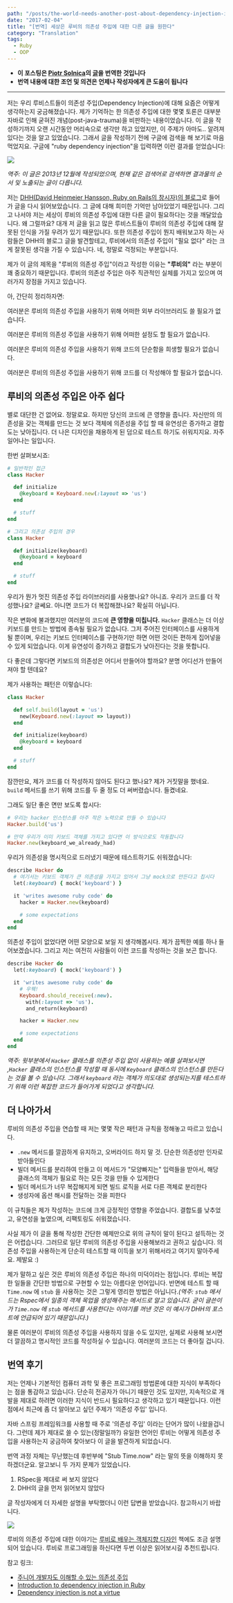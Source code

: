 ```yaml
---
path: "/posts/the-world-needs-another-post-about-dependency-injection-in-ruby-kor"
date: "2017-02-04"
title: "[번역] 세상은 루비의 의존성 주입에 대한 다른 글을 원한다"
category: "Translation"
tags:
  - Ruby
  - OOP
---
```


- **이 포스팅은 [Piotr Solnica](https://twitter.com/_solnic_)의 [글](http://solnic.eu/2013/12/17/the-world-needs-another-post-about-dependency-injection-in-ruby.html)을 번역한 것입니다**
- **번역 내용에 대한 조언 및 의견은 언제나 작성자에게 큰 도움이 됩니다**

---

저는 우리 루비스트들이 의존성 주입(Dependency Injection)에 대해 요즘은 어떻게 생각하는지 궁금해졌습니다. 제가 기억하는 한 의존성 주입에 대한 몇몇 토론은 대부분 자바로 인해 굳혀진 개념(post-java-trauma)을 비판하는 내용이었습니다. 이 글을 작성하기까지 오랜 시간동안 머리속으로 생각만 하고 있었지만, 이 주제가 아마도.. 알려져 있다는 것을 알고 있었습니다. 그래서 글을 작성하기 전에 구글에 검색을 해 보기로 마음먹었지요. 구글에 "ruby dependency injection"을 입력하면 이런 결과를 얻었습니다:

![](./2017-02-04-sc1.png)

*역주: 이 글은 2013년 12월에 작성되었으며, 현재 같은 검색어로 검색하면 결과물의 순서 및 노출되는 글이 다릅니다.*

저는 [DHH(David Heinmeier Hansson, Ruby on Rails의 창시자)의 블로그](http://david.heinemeierhansson.com/2012/dependency-injection-is-not-a-virtue.html)로 들어가 글을 다시 읽어보았습니다. 그 글에 대해 희미한 기억만 남아있었기 때문입니다. 그리고 나서야 저는 세상이 루비의 의존성 주입에 대한 다른 글이 필요하다는 것을 깨달았습니다. 왜 그럴까요? 대개 저 글을 읽고 많은 루비스트들이 루비의 의존성 주입에 대해 잘못된 인식을 가질 우려가 있기 때문입니다. 또한 의존성 주입이 뭔지 배워보고자 하는 사람들은 DHH의 블로그 글을 발견할테고, 루비에서의 의존성 주입이 "필요 없다" 라는 크게 잘못된 생각을 가질 수 있습니다. 네, 정말로 걱정되는 부분입니다.

제가 이 글의 제목을 "루비의 의존성 주입"이라고 작성한 이유는 **"루비의"** 라는 부분이 꽤 중요하기 때문입니다. 루비의 의존성 주입은 아주 직관적인 실체를 가지고 있으며 여러가지 장점을 가지고 있습니다.

아, 간단히 정리하자면:

여러분은 루비의 의존성 주입을 사용하기 위해 어떠한 외부 라이브러리도 쓸 필요가 없습니다.

여러분은 루비의 의존성 주입을 사용하기 위해 어떠한 설정도 할 필요가 없습니다.

여러분은 루비의 의존성 주입을 사용하기 위해 코드의 단순함을 희생할 필요가 없습니다.

여러분은 루비의 의존성 주입을 사용하기 위해 코드를 더 작성해야 할 필요가 없습니다.



## 루비의 의존성 주입은 아주 쉽다

별로 대단한 건 없어요. 정말로요. 하지만 당신의 코드에 큰 영향을 줍니다. 자신만의 의존성을 갖는 객체를 만드는 것 보다 객체에 의존성을 주입 할 때 유연성은 증가하고 결합도는 낮아집니다. 더 나은 디자인을 채용하게 된 덤으로 테스트 하기도 쉬워지지요. 자주 일어나는 일입니다.

한번 살펴보시죠:

```ruby
# 일반적인 접근
class Hacker

  def initialize
    @keyboard = Keyboard.new(:layout => 'us')
  end

  # stuff
end

# 그리고 의존성 주입의 경우
class Hacker

  def initialize(keyboard)
    @keyboard = keyboard
  end

  # stuff
end
```

우리가 뭔가 멋진 의존성 주입 라이브러리를 사용했나요? 아니죠. 우리가 코드를 더 작성했나요? 글쎄요. 아니면 코드가 더 복잡해졌나요? 확실히 아닙니다.

작은 변화에 불과했지만 여러분의 코드에 **큰 영향을 미칩니다.** `Hacker` 클래스는 더 이상 키보드를 만드는 방법에 종속될 필요가 없습니다. 그저 주어진 인터페이스를 사용하게 될 뿐이며, 우리는 키보드 인터페이스를 구현하기만 하면 어떤 것이든 편하게 집어넣을 수 있게 되었습니다. 이게 유연성이 증가하고 결합도가 낮아진다는 것을 뜻합니다.

다 좋은데 그렇다면 키보드의 의존성은 어디서 만들어야 할까요? 분명 어디선가 만들어져야 할 텐데요?

제가 사용하는 패턴은 이렇습니다:

```ruby
class Hacker

  def self.build(layout = 'us')
    new(Keyboard.new(:layout => layout))
  end

  def initialize(keyboard)
    @keyboard = keyboard
  end

  # stuff
end
```

잠깐만요, 제가 코드를 더 작성하지 않아도 된다고 했나요? 제가 거짓말을 했네요. `build` 메서드를 쓰기 위해 코드를 두 줄 정도 더 써버렸습니다. 들켰네요.

그래도 일단 좋은 면만 보도록 합시다:

```ruby
# 우리는 hacker 인스턴스를 아주 작은 노력으로 만들 수 있습니다
Hacker.build('us')

# 만약 우리가 이미 키보드 객체를 가지고 있다면 이 방식으로도 작동합니다
Hacker.new(keyboard_we_already_had)
```

우리가 의존성을 명시적으로 드러냈기 때문에 테스트하기도 쉬워졌습니다:

```ruby
describe Hacker do
  # 여기서는 키보드 객체가 큰 의존성을 가지고 있어서 그냥 mock으로 만든다고 칩시다
  let(:keyboard) { mock('keyboard') }

  it 'writes awesome ruby code' do
    hacker = Hacker.new(keyboard)

    # some expectations
  end
end
```

의존성 주입이 없었다면 어떤 모양으로 보일 지 생각해봅시다. 제가 끔찍한 예를 하나 들어보겠습니다. 그리고 저는 여전히 사람들이 이런 코드를 작성하는 것을 보곤 합니다.

```ruby
describe Hacker do
  let(:keyboard) { mock('keyboard') }

  it 'writes awesome ruby code' do
	# 우웩!
    Keyboard.should_receive(:new).
      with(:layout => 'us').
      and_return(keyboard)

    hacker = Hacker.new

    # some expectations
  end
end
```

*역주: 윗부분에서 `Hacker` 클래스를 의존성 주입 없이 사용하는 예를 살펴보시면 ,`Hacker` 클래스의 인스턴스를 작성할 때 동시에 `Keyboard` 클래스의 인스턴스를 만든다는 것을 볼 수 있습니다. 그래서 `keyboard` 라는 객체가 의도대로 생성되는지를 테스트하기 위해 이런 복잡한 코드가 들어가게 되었다고 생각합니다.*



## 더 나아가서

루비의 의존성 주입을 연습할 때 저는 몇몇 작은 패턴과 규칙을 정해놓고 따르고 있습니다.

- `.new` 메서드를 깔끔하게 유지하고, 오버라이드 하지 말 것. 단순한 의존성만 인자로 받아들인다
- 빌더 메서드를 분리하여 만들고 이 메서드가 "모양빠지는" 입력들을 받아서, 해당 클래스의 객체가 필요로 하는 모든 것을 만들 수 있게한다
- 빌더 메서드가 너무 복잡해지게 되면 빌드 로직을 서로 다른 객체로 분리한다
- 생성자에 옵션 해시를 전달하는 것을 피한다

이 규칙들은 제가 작성하는 코드에 크게 긍정적인 영향을 주었습니다. 결합도를 낮추었고, 유연성을 높였으며, 리팩토링도 쉬워졌습니다.

사실 제가 이 글을 통해 작성한 간단한 예제만으로 위의 규칙이 말이 된다고 설득하는 것은 어렵습니다. 그러므로 일단 루비의 의존성 주입을 사용해보라고 권하고 싶습니다. 의존성 주입을 사용하는게 단순히 테스트할 때 이득을 보기 위해서라고 여기지 말아주세요. 제발요 :)

제가 말하고 싶은 것은 루비의 의존성 주입은 하나의 미덕이라는 점입니다. 루비는 복잡한 일들을 간단한 방법으로 구현할 수 있는 아름다운 언어입니다. 반면에 테스트 할 때 `Time.now` 에 `stub` 을 사용하는 것은 그렇게 영리한 방법은 아닙니다.*(역주: `stub` 메서드는 Rspec에서 일종의 객체 목업을 생성해주는 메서드로 알고 있습니다. 굳이 글쓴이가 `Time.now` 에 `stub` 메서드를 사용한다는 이야기를 꺼낸 것은 이 예시가 DHH의 포스트에 언급되어 있기 때문입니다.)*

물론 여러분이 루비의 의존성 주입을 사용하지 않을 수도 있지만, 실제로 사용해 보시면 더 깔끔하고 명시적인 코드를 작성하실 수 있습니다. 여러분의 코드는 더 좋아질 겁니다.



## 번역 후기

저는 언제나 기본적인 컴퓨터 과학 및 좋은 프로그래밍 방법론에 대한 지식이 부족하다는 점을 통감하고 있습니다. 단순히 전공자가 아니기 때문인 것도 있지만, 지속적으로 개발을 제대로 하려면 이러한 지식이 반드시 필요하다고 생각하고 있기 때문입니다. 이런 점에서 최근에 좀 더 알아보고 싶던 주제가 '의존성 주입' 입니다.

자바 스프링 프레임워크를 사용할 때 주로 '의존성 주입' 이라는 단어가 많이 나왔을겁니다. 그런데 제가 제대로 쓸 수 있는(정말일까?) 유일한 언어인 루비는 어떻게 의존성 주입을 사용하는지 궁금하여 찾아보다 이 글을 발견하게 되었습니다.

번역 과정 자체는 무난했는데 후반부에 "Stub Time.now" 라는 말의 뜻을 이해하지 못하겠더군요. 알고보니 두 가지 문제가 있었습니다.

1. RSpec을 제대로 써 보지 않았다
1. DHH의 글을 먼저 읽어보지 않았다

글 작성자에게 더 자세한 설명을 부탁했더니 이런 답변을 받았습니다. 참고하시기 바랍니다.

![](./2017-02-04-sc2.png)

루비의 의존성 주입에 대한 이야기는 [루비로 배우는 객체지향 디자인](http://www.aladin.co.kr/shop/wproduct.aspx?ItemId=49317754) 책에도 조금 설명되어 있습니다. 루비로 프로그래밍을 하신다면 두번 이상은 읽어보시길 추천드립니다.

참고 링크:

- [주니어 개발자도 이해할 수 있는 의존성 주입](http://www.slideshare.net/hnki0104/ss-42101768)
- [Introduction to dependency injection in Ruby](https://medium.com/@Bakku1505/introduction-to-dependency-injection-in-ruby-dc238655a278#.ywoosbc3h)
- [Dependency injection is not a virtue](http://david.heinemeierhansson.com/2012/dependency-injection-is-not-a-virtue.html)

